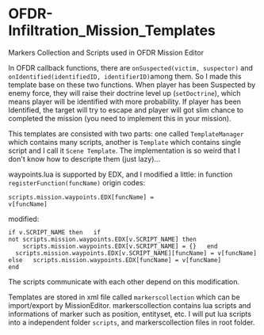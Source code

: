 # OFDR-Infiltration_Mission_Templates
Markers Collection and Scripts used in OFDR Mission Editor

In OFDR callback functions, there are `onSuspected(victim, suspector)` and `onIdentified(identifiedID, identifierID)`among them. So I made this template base on these two functions. When player has been Suspected by enemy force, they will raise their doctrine level up (`setDoctrine`), which means player will be identified with more probability. If player has been Identified, the target will try to escape and player will got slim chance to completed the mission (you need to implement this in your mission).

This templates are consisted with two parts: one called `TemplateManager` which contains many scripts, another is `Template` which contains single script and I call it `Scene Template`. The implementation is so weird that I don't know how to descripte them (just lazy)...

waypoints.lua is supported by EDX, and I modified a little:
  in function `registerFunction(funcName)`
    origin codes:
    <code><pre>scripts.mission.waypoints.EDX[funcName] = v[funcName]</pre></code>
    modified:
    <code><pre>if v.SCRIPT_NAME then
    &nbsp;&nbsp;if not scripts.mission.waypoints.EDX[v.SCRIPT_NAME] then
    &nbsp;&nbsp;&nbsp;&nbsp;scripts.mission.waypoints.EDX[v.SCRIPT_NAME] = {}
    &nbsp;&nbsp;end
    &nbsp;&nbsp;scripts.mission.waypoints.EDX[v.SCRIPT_NAME][funcName] = v[funcName]
    else
    &nbsp;&nbsp;scripts.mission.waypoints.EDX[funcName] = v[funcName]
    end</pre></code>
    
The scripts communicate with each other depend on this modification.

Templates are stored in xml file called `markerscollection` which can be import/export by MissionEditor. markerscollection contains lua scripts and informations of marker such as position, entityset, etc. I will put lua scripts into a independent folder `scripts`, and markerscollection files in root folder.
